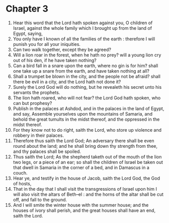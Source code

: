 # Chapter 3

1. Hear this word that the Lord hath spoken against you, O children of Israel, against the whole family which I brought up from the land of Egypt, saying,
2. You only have I known of all the families of the earth : therefore I will punish you for all your iniquities.
3. Can two walk together, except they be agreed?
4. Will a lion roar in the forest, when he hath no prey? will a young lion cry out of his den, if he have taken nothing?
5. Can a bird fall in a snare upon the earth, where no gin is for him? shall one take up a snare from the earth, and have taken nothing at all?
6. Shall a trumpet be blown in the city, and the people not be afraid? shall there be evil in a city, and the Lord hath not done it?
7. Surely the Lord God will do nothing, but he revealeth his secret unto his servants the prophets.
8. The lion hath roared, who will not fear? the Lord God hath spoken, who can but prophesy?
9. Publish in the palaces at Ashdod, and in the palaces in the land of Egypt, and say, Assemble yourselves upon the mountains of Samaria, and behold the great tumults in the midst thereof, and the oppressed in the midst thereof.
10. For they know not to do right, saith the Lord, who store up violence and robbery in their palaces.
11. Therefore thus saith the Lord God; An adversary there shall be even round about the land; and he shall bring down thy strength from thee, and thy palaces shall be spoiled.
12. Thus saith the Lord; As the shepherd taketh out of the mouth of the lion two legs, or a piece of an ear; so shall the children of Israel be taken out that dwell in Samaria in the corner of a bed, and in Damascus in a couch.
13. Hear ye, and testify in the house of Jacob, saith the Lord God, the God of hosts,
14. That in the day that I shall visit the transgressions of Israel upon him I will also visit the altars of Beth–el : and the horns of the altar shall be cut off, and fall to the ground.
15. And I will smite the winter house with the summer house; and the houses of ivory shall perish, and the great houses shall have an end, saith the Lord.

